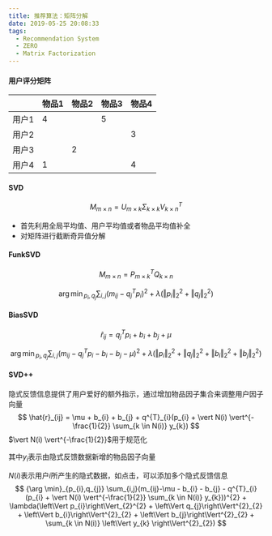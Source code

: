 ```yaml
---
title: 推荐算法：矩阵分解
date: 2019-05-25 20:08:33
tags:
  - Recommendation System
  - ZERO
  - Matrix Factorization
---
```


#### 用户评分矩阵

|       | 物品1 | 物品2 | 物品3 | 物品4 |
| ----- | ----- | ----- | ----- | ----- |
| 用户1 | 4     |       | 5     |       |
| 用户2 |       |       |       | 3     |
| 用户3 |       | 2     |       |       |
| 用户4 | 1     |       |       | 4     |

#### SVD

$$
M_{m \times n} = U_{m \times k} \Sigma_{k \times k} V_{k \times n}^{T}
$$

- 首先利用全局平均值、用户平均值或者物品平均值补全
- 对矩阵进行截断奇异值分解

#### FunkSVD

$$
M_{m \times n} = P_{m \times k}^{T}Q_{k \times n}
$$

$$
{\arg \min}_{p_{i},q_{j}} \sum_{i,j}(m_{ij}-q_{j}^{T}p_{i})^{2} + \lambda(\left\Vert p_{i}\right\Vert_{2}^{2} + \left\Vert q_{j}\right\Vert^{2}_{2})
$$

#### BiasSVD

$$
\hat{r}_{ij} = q_{j}^{T}p_{i} + b_{i} + b_{j} + \mu
$$

$$
{\arg \min}_{p_{i},q_{j}} \sum_{i,j}(m_{ij}-q_{j}^{T}p_{i} - b_{i} - b_{j} - \mu)^{2} + \lambda(\left\Vert p_{i}\right\Vert_{2}^{2} + \left\Vert q_{j}\right\Vert^{2}_{2} + \left\Vert b_{i}\right\Vert^{2}_{2} + \left\Vert b_{j}\right\Vert^{2}_{2})
$$

#### SVD++

隐式反馈信息提供了用户爱好的额外指示，通过增加物品因子集合来调整用户因子向量
$$
\hat{r}_{ij} = \mu + b_{i} + b_{j} + q^{T}_{i}(p_{i} + \vert N(i) \vert^{-\frac{1}{2}} \sum_{k \in N(i)} y_{k})
$$
$\vert N(i) \vert^{-\frac{1}{2}}$用于规范化

其中$y_{i}$表示由隐式反馈数据新增的物品因子向量

$N(i)$表示用户$i$所产生的隐式数据，如点击，可以添加多个隐式反馈信息
$$
{\arg \min}_{p_{i},q_{j}} \sum_{i,j}(m_{ij}-\mu - b_{i} - b_{j} - q^{T}_{i}(p_{i} + \vert N(i) \vert^{-\frac{1}{2}} \sum_{k \in N(i)} y_{k}))^{2} + \lambda(\left\Vert p_{i}\right\Vert_{2}^{2} + \left\Vert q_{j}\right\Vert^{2}_{2} + \left\Vert b_{i}\right\Vert^{2}_{2} + \left\Vert b_{j}\right\Vert^{2}_{2} + \sum_{k \in N(i)} \left\Vert y_{k} \right\Vert^{2}_{2})
$$
